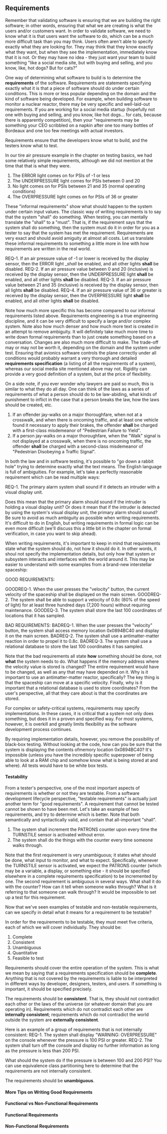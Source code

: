 ## Requirements

Remember that validating software is ensuring that we are building the right software; in other words, ensuring that what we are creating is what the users and/or customers want.  In order to validate software, we need to know what it is that users want the software to do, which can be a much more difficult task than you may think.  Users often aren't able to specify exactly what they are looking for.  They may think that they know exactly what they want, but when they see the implementation, immediately know that it is not.  Or they may have no idea - they just want your team to build something "like a social media site, but with buying and selling, and you know, like, hot dogs?  But for cats?"

One way of determining what software to build is to determine the __requirements__ of the software.  Requirements are statements specifying exactly what it is that a piece of software should do under certain conditions.  This is more or less popular depending on the domain and the kind of software being developed.  For example, when building software to monitor a nuclear reactor, there may be very specific and well-laid-out requirements.  If you are working for a social media startup (hopefully not one with buying and selling, and you know, like hot dogs... for cats, because there is apparently competition), then your "requirements may be something your CEO scribbled on a napkin after one too many bottles of Bordeaux and one too few meetings with actual investors.

Requirements ensure that the developers know what to build, and the testers know what to test.

In our tire air pressure example in the chapter on testing basics, we had some relatively simple requirements, although we did not mention at the time that that is what they were. 

1. The ERROR light comes on for PSIs of -1 or less
2. The UNDERPRESSURE light comes for PSIs between 0 and 20
3. No light comes on for PSIs between 21 and 35 (normal operating conditions)
4. The OVERPRESSURE light comes on for PSIs of 36 or greater

These "informal requirements" show what should happen to the system under certain input values.  The classic way of writing requirements is to say that the system "shall" do something.  When testing, you can mentally translate the "shall" to a "must".  That is, if the requirement says that the system shall do something, then the system must do it in order for you as a tester to say that the system has met the requirement.  Requirements are very exact and should avoid amiguity at almost all costs.  Let us translate these informal requirements to something a little more in line with how requirements are written in the real world.

REQ-1. If an air pressure value of -1 or lower is received by the display sensor, then the ERROR light __shall_ be enabled, and all other lights __shall__ be disabled.
REQ-2. If an air pressure value between 0 and 20 (inclusive) is received by the display sensor, then the UNDERPRESSURE light __shall__ be enabled, and all other lights __shall__ be disabled.
REQ-3. If an air pressure value between 21 and 35 (inclusive) is received by the display sensor, then all lights __shall__ be disabled.
REQ-4. If an air pressure value of 36 or greater is received by the display sensor, then the OVERPRESSURE light __shall__ be enabled, and all other lights __shall__ be disabled.

Note how much more specific this has become compared to our informal requirements listed above.  Requirements engineering is a true engineering discipline, and it can be very difficult to specify a large and/or complex system.  Note also how much denser and how much more text is created in an attempt to remove ambiguity.  It will definitely take much more time to write down formal requirements than to just create something based on a conversation.  Changes are also much more difficult to make.  The trade-off may or may not be worth it, depending on the domain and the system under test.  Ensuring that avionics software controls the plane correctly under all conditions would probably warrant a very thorough and detailed __requirements specification__ (a listing of all the requirements of a system), whereas our social media site mentioned above may not.  Rigidity can provide a very good definition of a system, but at the price of flexibility.

On a side note, if you ever wonder why lawyers are paid so much, this is similar to what they do all day.  One can think of the laws as a series of requirements of what a person should do to be law-abiding, what kinds of punishment to inflict in the case that a person breaks the law, how the laws should be created, etc.

1. If an offender jay-walks on a major thoroughfare, when not at a crosswalk, and when there is oncoming traffic, and at least one vehicle found it necessary to apply their brakes, the offender __shall__ be charged with a first-class misdemeanor of "Pedestrian Failure to Yield".
2. If a person jay-walks on a major thoroughfare, when the "Walk" signal is not displayed at a crosswalk, when there is no oncoming traffic, the offender __shall__ be charged with a second-class misdemeanor of "Pedestrian Disobeying a Traffic Signal".

In both the law and in software testing, it's possible to "go down a rabbit hole" trying to determine exactly what the text means.  The English language is full of ambiguities.  For example, let's take a perfectly reasonable requirement which can be read multiple ways:

REQ-1. The primary alarm system shall sound if it detects an intruder with a visual display unit.

Does this mean that the primary alarm should sound if the intruder is holding a visual display unit?  Or does it mean that if the intruder is detected by using the system's visual display unit, the primary alarm should sound?  Be sure to avoid as much ambiguity as possible when writing requirements.  It's difficult to do in English, but writing requirements in formal logic can be even more difficult (we'll discuss this a little bit in the chapter on formal verification, in case you want to skip ahead).

When writing requirements, it's important to keep in mind that requirements state what the system should do, not how it should do it.  In other words, it shoul not specify the implementation details, but only how that system or subsystem interacts and interfaces with the world around it.  This may be easier to understand with some examples from a brand-new interstellar spaceship:

GOOD REQUIREMENTS:

GOODREQ-1. When the user presses the "velocity" button, the current velocity of the spaceship shall be displayed on the main screen.
GOODREQ-2. The system shall be able to support a velocity of 0.8c (80% of the speed of light) for at least three hundred days (7,200 hours) without requiring maintenance.
GOODEQ-3. The system shall store the last 100 coordinates of locations that it has sampled.

BAD REQUIREMENTS:
BADREQ-1. When the user presses the "velocity" button, the system shall access memory location 0x0894BC40 and display it on the main screen. 
BADREQ-2. The system shall use a antimatter-matter reaction in order to propel it to 0.8c.
BADREQ-3. The system shall use a relational database to store the last 100 coordinates it has sampled.

Note that the bad requirements all state __how__ something should be done, not __what__ the system needs to do.  What happens if the memory address where the velocity value is stored is changed?  The entire requirement would have to be changed, as well as any that may have depended on it.  Why is it important to use an antimatter-matter reactor, specifically?  The key thing is that the spaceship can move at a specific velocity.  Finally, why is it important that a relational database is used to store coordinates?  From the user's perspective, all that they care about is that the coordinates are stored.

For complex or safety-critical systems, requirements may specify implementations.  In these cases, it is critical that a system not only does something, but does it in a proven and specified way.  For most systems, however, it is overkill and greatly limits flexibility as the software development process continues.

By requiring implementation details, however, you remove the possibility of black-box testing.  Without looking at the code, how can you be sure that the system is displaying the contents ofmemory location 0x0894BC40?  It's impossible (unless you have the incredibly specific superpower of being able to look at a RAM chip and somehow know what is being stored at and where).  All tests would have to be white box tests.

#### Testability

From a tester's perspective, one of the most important aspects of requirements is whether or not they are testable.  From a software development lifecycle perspective, "testable requirements" is actually just another term for "good requirements".  A requirement that cannot be tested cannot be shown to have been met.  Let's take an example of two requirements, and try to determine which is better.  Note that both semantically and syntactically valid, and contain that all-important "shall".

1. The system shall increment the PATRONS counter upon every time the TURNSTILE sensor is activated without error.
2. The system shall do the things with the counter every time someone walks through.

Note that the first requirement is very unambiguous; it states what should be done, what input to monitor, and what to expect.  Specifically, whenever the TURNSTILE sensor is activated, we expect the PATRONS counter (which may be a variable, a display, or something else - it should be specified elsewhere in a complete requirements specification) to be incremented by one.  The second requirement is ambiguous in several ways.  What shall it do with the counter?  How can it tell when someone walks through?  What is it referring to that someone can walk through?  It would be impossible to set up a test for this requirement.

Now that we've seen examples of testable and non-testable requirements, can we specify in detail what it means for a requirement to be testable?

In order for the requirements to be testable, they must meet five criteria, each of which we will cover individually.  They should be:

1. Complete
2. Consistent
3. Unambiguous
4. Quantitative
5. Feasible to test

Requirements should cover the entire operation of the system.  This is what we mean by saying that a requirements specification should be __complete__.  Anything that is not covered by the requirements is liable to be interpreted in different ways by developer, designers, testers, and users.  If something is important, it should be specified precisely.

The requirements should be __consistent__.  That is, they should not contradict each other or the laws of the universe (or whatever domain that you are operating in).  Requirements which do not contradict each other are __internally consistent__; requirements which do not contradict the world outside the system are __externally consistent__.

Here is an example of a group of requirements that is not internally consistent:
REQ-1. The system shall display "WARNING: OVERPRESSURE" on the console whenever the pressure is 100 PSI or greater.
REQ-2. The system shall turn off the console and display no further information as long as the pressure is less than 200 PSI.

What should the system do if the pressure is between 100 and 200 PSI?  You can use equivalence class partitioning here to determine that the requirements are not internally consistent.

The requirements should be __unambiguous__.


#### More Tips on Writing Good Requirements

#### Functional vs Non-Functional Requirements

#### Functional Requirements

#### Non-Functional Requirements
